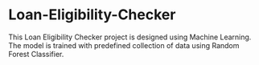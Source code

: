 # Loan-Eligibility-Checker
This Loan Eligibility Checker project is designed using Machine Learning. The model is trained with predefined collection of data using Random Forest Classifier. 
